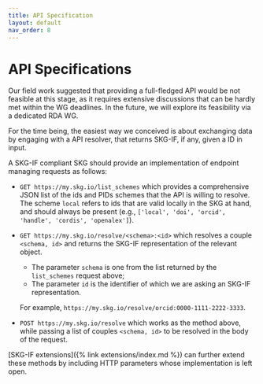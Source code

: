 ```yaml
---
title: API Specification
layout: default
nav_order: 8
---
```


# API Specifications

Our field work suggested that providing a full-fledged API would be not feasible at this stage, as it requires extensive discussions that can be hardly met within the WG deadlines. 
In the future, we will explore its feasibility via a dedicated RDA WG.

For the time being, the easiest way we conceived is about exchanging data by engaging with a API resolver, that returns SKG-IF, if any, given a ID in input.

A SKG-IF compliant SKG should provide an implementation of endpoint managing requests as follows:
- `GET https://my.skg.io/list_schemes` which provides a comprehensive JSON list of the ids and PIDs schemes that the API is willing to resolve. The scheme `local` refers to ids that are valid locally in the SKG at hand, and should always be present (e.g., `['local', 'doi', 'orcid', 'handle', 'cordis', 'openalex']`).
- `GET https://my.skg.io/resolve/<schema>:<id>` which resolves a couple `<schema, id>` and returns the SKG-IF representation of the relevant object.
   * The parameter `schema` is one from the list returned by the `list_schemes` request above;
   * The parameter `id` is the identifier of which we are asking an SKG-IF representation.
   
   For example, `https://my.skg.io/resolve/orcid:0000-1111-2222-3333`.
- `POST https://my.skg.io/resolve` which works as the method above, while passing a list of couples `<schema, id>` to be resolved in the body of the request.

[SKG-IF extensions]({% link extensions/index.md %}) can further extend these methods by including HTTP parameters whose implementation is left open.